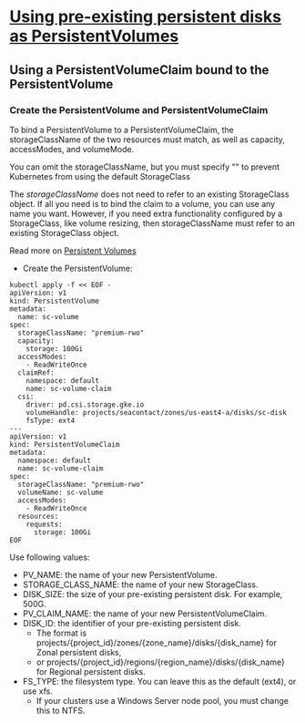 # [Using pre-existing persistent disks as PersistentVolumes](https://cloud.google.com/kubernetes-engine/docs/how-to/persistent-volumes/preexisting-pd#create_pv_pvc)

## Using a PersistentVolumeClaim bound to the PersistentVolume

### Create the PersistentVolume and PersistentVolumeClaim

To bind a PersistentVolume to a PersistentVolumeClaim, the storageClassName of the two resources must match, 
as well as capacity, accessModes, and volumeMode.

You can omit the storageClassName, but you must specify "" to prevent Kubernetes from using the default StorageClass


The *storageClassName* does not need to refer to an existing StorageClass object. 
If all you need is to bind the claim to a volume, you can use any name you want. 
However, if you need extra functionality configured by a StorageClass, like volume resizing, 
then storageClassName must refer to an existing StorageClass object.

Read more on [Persistent Volumes](https://kubernetes.io/docs/concepts/storage/persistent-volumes/)

- Create the PersistentVolume:
```shell
kubectl apply -f << EOF -
apiVersion: v1
kind: PersistentVolume
metadata:
  name: sc-volume
spec:
  storageClassName: "premium-rwo"
  capacity:
    storage: 100Gi
  accessModes:
    - ReadWriteOnce
  claimRef:
    namespace: default
    name: sc-volume-claim
  csi:
    driver: pd.csi.storage.gke.io
    volumeHandle: projects/seacontact/zones/us-east4-a/disks/sc-disk
    fsType: ext4
---
apiVersion: v1
kind: PersistentVolumeClaim
metadata:
  namespace: default
  name: sc-volume-claim
spec:
  storageClassName: "premium-rwo"
  volumeName: sc-volume
  accessModes:
    - ReadWriteOnce
  resources:
    requests:
      storage: 100Gi
EOF
```
Use following values:
- PV_NAME: the name of your new PersistentVolume.
- STORAGE_CLASS_NAME: the name of your new StorageClass.
- DISK_SIZE: the size of your pre-existing persistent disk. For example, 500G.
- PV_CLAIM_NAME: the name of your new PersistentVolumeClaim.
- DISK_ID: the identifier of your pre-existing persistent disk. 
  - The format is projects/{project_id}/zones/{zone_name}/disks/{disk_name} for Zonal persistent disks, 
  - or projects/{project_id}/regions/{region_name}/disks/{disk_name} for Regional persistent disks.
- FS_TYPE: the filesystem type. You can leave this as the default (ext4), or use xfs. 
  - If your clusters use a Windows Server node pool, you must change this to NTFS.
